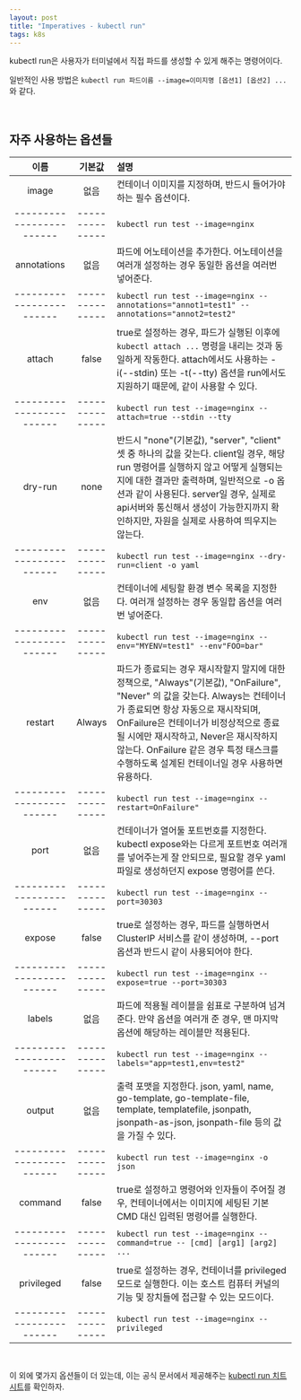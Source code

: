 ```yaml
---
layout: post
title: "Imperatives - kubectl run"
tags: k8s
---
```


kubectl run은 사용자가 터미널에서 직접 파드를 생성할 수 있게 해주는 명령어이다.

일반적인 사용 방법은 ```kubectl run 파드이름 --image=이미지명 [옵션1] [옵션2] ...```와 같다.

<br>

## 자주 사용하는 옵션들

| 이름 | 기본값 | 설명 |
| :-: | :-: | :-- |
| image | 없음 | 컨테이너 이미지를 지정하며, 반드시 들어가야 하는 필수 옵션이다. |
| ------------------------ | --------------- | `kubectl run test --image=nginx` |
| annotations | 없음 | 파드에 어노테이션을 추가한다. 어노테이션을 여러개 설정하는 경우 동일한 옵션을 여러번 넣어준다. |
| ------------------------ | --------------- | `kubectl run test --image=nginx --annotations="annot1=test1" --annotations="annot2=test2"` |
| attach | false | true로 설정하는 경우, 파드가 실행된 이후에 `kubectl attach ...` 명령을 내리는 것과 동일하게 작동한다. attach에서도 사용하는 -i(--stdin) 또는 -t(--tty) 옵션을 run에서도 지원하기 때문에, 같이 사용할 수 있다. |
| ------------------------ | --------------- | `kubectl run test --image=nginx --attach=true --stdin --tty` |
| dry-run | none | 반드시 "none"(기본값), "server", "client" 셋 중 하나의 값을 갖는다. client일 경우, 해당 run 명령어를 실행하지 않고 어떻게 실행되는지에 대한 결과만 출력하며, 일반적으로 -o 옵션과 같이 사용된다. server일 경우, 실제로 api서버와 통신해서 생성이 가능한지까지 확인하지만, 자원을 실제로 사용하여 띄우지는 않는다. |
| ------------------------ | --------------- | `kubectl run test --image=nginx --dry-run=client -o yaml` |
| env | 없음 | 컨테이너에 세팅할 환경 변수 목록을 지정한다. 여러개 설정하는 경우 동일합 옵션을 여러번 넣어준다. |
| ------------------------ | --------------- | `kubectl run test --image=nginx --env="MYENV=test1" --env"FOO=bar"` |
| restart | Always | 파드가 종료되는 경우 재시작할지 말지에 대한 정책으로, "Always"(기본값), "OnFailure", "Never" 의 값을 갖는다. Always는 컨테이너가 종료되면 항상 자동으로 재시작되며, OnFailure은 컨테이너가 비정상적으로 종료될 시에만 재시작하고, Never은 재시작하지 않는다. OnFailure 같은 경우 특정 태스크를 수행하도록 설계된 컨테이너일 경우 사용하면 유용하다. |
| ------------------------ | --------------- | `kubectl run test --image=nginx --restart=OnFailure"` |
| port | 없음 | 컨테이너가 열어둘 포트번호를 지정한다. kubectl expose와는 다르게 포트번호 여러개를 넣어주는게 잘 안되므로, 필요할 경우 yaml파일로 생성하던지 expose 명령어를 쓴다. |
| ------------------------ | --------------- | `kubectl run test --image=nginx --port=30303` |
| expose | false | true로 설정하는 경우, 파드를 실행하면서 ClusterIP 서비스를 같이 생성하며, --port 옵션과 반드시 같이 사용되어야 한다. |
| ------------------------ | --------------- | `kubectl run test --image=nginx --expose=true --port=30303` |
| labels | 없음 | 파드에 적용될 레이블을 쉼표로 구분하여 넘겨준다. 만약 옵션을 여러개 준 경우, 맨 마지막 옵션에 해당하는 레이블만 적용된다. |
| ------------------------ | --------------- | `kubectl run test --image=nginx --labels="app=test1,env=test2"` |
| output | 없음 | 출력 포맷을 지정한다. json, yaml, name, go-template, go-template-file, template, templatefile, jsonpath, jsonpath-as-json, jsonpath-file 등의 값을 가질 수 있다. |
| ------------------------ | --------------- | `kubectl run test --image=nginx -o json` |
| command | false | true로 설정하고 명령어와 인자들이 주어질 경우, 컨테이너에서는 이미지에 세팅된 기본 CMD 대신 입력된 명령어를 실행한다. |
| ------------------------ | --------------- | `kubectl run test --image=nginx --command=true -- [cmd] [arg1] [arg2] ...` |
| privileged | false | true로 설정하는 경우, 컨테이너를 privileged 모드로 실행한다. 이는 호스트 컴퓨터 커널의 기능 및 장치들에 접근할 수 있는 모드이다. |
| ------------------------ | --------------- | `kubectl run test --image=nginx --privileged` |



<br>

이 외에 몇가지 옵션들이 더 있는데, 이는 공식 문서에서 제공해주는 [kubectl run 치트시트](https://kubernetes.io/docs/reference/generated/kubectl/kubectl-commands#run)를 확인하자.